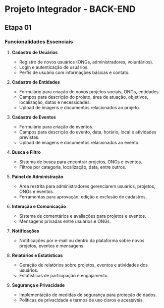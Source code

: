 # Projeto Integrador - BACK-END

## Etapa 01

### Funcionalidades Essenciais

1. **Cadastro de Usuários**
   - Registro de novos usuários (ONGs, administradores, voluntários).
   - Login e autenticação de usuários.
   - Perfis de usuário com informações básicas e contato.

2. **Cadastro de Entidades**
   - Formulário para criação de novos projetos sociais, ONGs, entidades.
   - Campos para descrição do projeto, área de atuação, objetivos, localização, datas e necessidades.
   - Upload de imagens e documentos relacionados ao projeto.

3. **Cadastro de Eventos**
   - Formulário para criação de eventos.
   - Campos para descrição do evento, data, horário, local e atividades previstas.
   - Upload de imagens e documentos relacionados ao evento.

4. **Busca e Filtro**
   - Sistema de busca para encontrar projetos, ONGs e eventos.
   - Filtros por categoria, localização, data, entre outros.

5. **Painel de Administração**
   - Área restrita para administradores gerenciarem usuários, projetos, ONGs e eventos.
   - Ferramentas para aprovação, edição e exclusão de cadastros.

6. **Interação e Comunicação**
   - Sistema de comentários e avaliações para projetos e eventos.
   - Mensagens privadas entre usuários e ONGs.

7. **Notificações**
   - Notificações por e-mail ou dentro da plataforma sobre novos projetos, eventos e mensagens.

8. **Relatórios e Estatísticas**
   - Geração de relatórios sobre projetos, eventos e atividades dos usuários.
   - Estatísticas de participação e engajamento.

9. **Segurança e Privacidade**
    - Implementação de medidas de segurança para proteção de dados.
    - Políticas de privacidade e termos de uso claros e acessíveis.

